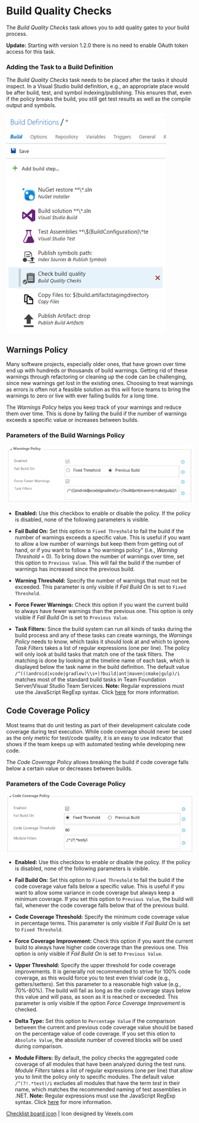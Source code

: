 # Build Quality Checks
The *Build Quality Checks* task allows you to add quality gates to your build process.

**Update:** Starting with version 1.2.0 there is no need to enable OAuth token access for this task.

### Adding the Task to a Build Definition
The *Build Quality Checks* task needs to be placed after the tasks it should inspect. In a Visual Studio build definition, e.g., an
appropriate place would be after build, test, and symbol indexing/publishing. This ensures that, even if the policy breaks the
build, you still get test results as well as the compile output and symbols.

![Task Placement](../assets/AddTask.png "Proper placement of the Build Quality Checks task")

## Warnings Policy
Many software projects, especially older ones, that have grown over time end up with hundreds or thousands of build warnings.
Getting rid of these warnings through refactoring or cleaning up the code can be challenging, since new warnings get lost in
the existing ones. Choosing to treat warnings as errors is often not a feasible solution as this will force teams to bring the
warnings to zero or live with ever failing builds for a long time.

The *Warnings Policy* helps you keep track of your warnings and reduce them over time. This is done by failing the build
if the number of warnings exceeds a specific value or increases between builds.

### Parameters of the Build Warnings Policy

![Warnings Policy](../assets/WarningsPolicy.png "Parameters of the Warnings Policy")

- **Enabled:** Use this checkbox to enable or disable the policy. If the policy is disabled, none of the following parameters is
visible.

- **Fail Build On:** Set this option to `Fixed Threshold` to fail the build if the number of warnings exceeds a specific value.
This is useful if you want to allow a low number of warnings but keep them from getting out of hand, or if you want to follow a
"no warnings policy" (i.e., *Warning Threshold* = 0). To bring down the number of warnings over time, set this option to
`Previous Value`. This will fail the build if the number of warnings has increased since the previous build.

- **Warning Threshold:** Specify the number of warnings that must not be exceeded. This parameter is only visible if *Fail Build On*
is set to `Fixed Threshold`.

- **Force Fewer Warnings:** Check this option if you want the current build to always have fewer warnings than the previous one. This
option is only visible if *Fail Build On* is set to `Previous Value`.

- **Task Filters:** Since the build system can run all kinds of tasks during the build process and any of these tasks can create
warnings, the *Warnings Policy* needs to know, which tasks it should look at and which to ignore. *Task Filters* takes a list of
regular expressions (one per line). The policy will only look at build tasks that match one of the task filters. The matching is done by
looking at the timeline name of each task, which is displayed below the task name in the build definition. The default value
`/^(((android|xcode|gradlew)\\s+)?build|ant|maven|cmake|gulp)/i` matches most of the standard build tasks in Team Foundation Server/Visual
Studio Team Services. **Note:** Regular expressions must use the JavaScript RegExp syntax. Click
[here](http://www.regular-expressions.info/javascript.html) for more information.

## Code Coverage Policy
Most teams that do unit testing as part of their development calculate code coverage during test execution. While code coverage should
never be used as the only metric for test/code quality, it is an easy to use indicator that shows if the team keeps up with automated
testing while developing new code.

The *Code Coverage Policy* allows breaking the build if code coverage falls below a certain value or decreases between builds.

### Parameters of the Code Coverage Policy

![Code Coverage Policy](../assets/CodeCoveragePolicy.png "Parameters of the Code Coverage Policy")

- **Enabled:** Use this checkbox to enable or disable the policy. If the policy is disabled, none of the following parameters is
visible.

- **Fail Build On:** Set this option to `Fixed Threshold` to fail the build if the code coverage value falls below a specific value.
This is useful if you want to allow some variance in code coverage but always keep a minimum coverage. If you set this option to
`Previous Value`, the build will fail, whenever the code coverage falls below that of the previous build.

- **Code Coverage Threshold:** Specify the minimum code coverage value in percentage terms. This parameter is only visible if
*Fail Build On* is set to `Fixed Threshold`.

- **Force Coverage Improvement:** Check this option if you want the current build to always have higher code coverage than the previous one.
This option is only visible if *Fail Build On* is set to `Previous Value`.

- **Upper Threshold:** Specify the upper threshold for code coverage improvements. It is generally not recommended to strive for 100% code coverage,
as this would force you to test even trivial code (e.g., getters/setters). Set this parameter to a reasonable high value (e.g., 70%-80%). The build
will fail as long as the code coverage stays below this value and will pass, as soon as it is reached or exceeded. This parameter is only visible if
the option *Force Coverage Improvement* is checked.

- **Delta Type:** Set this option to `Percentage Value` if the comparison between the current and previous code coverage value should be based
on the percentage value of code coverage. If you set this otion to `Absolute Value`, the absolute number of covered blocks will be used during
comparison.

- **Module Filters:** By default, the policy checks the aggregated code coverage of all modules that have been analyzed during the test runs.
*Module Filters* takes a list of regular expressions (one per line) that allow you to limit the policy only to specific modules. The default value
`/^(?!.*test)/i` excludes all modules that have the term *test* in their name, which matches the recommended naming of test assemblies in .NET.
**Note:** Regular expressions must use the JavaScript RegExp syntax. Click [here](http://www.regular-expressions.info/javascript.html) for more
information.

[Checklist board icon](https://www.vexels.com/vectors/png-svg/129767/checklist-board-icon) | Icon designed by Vexels.com
